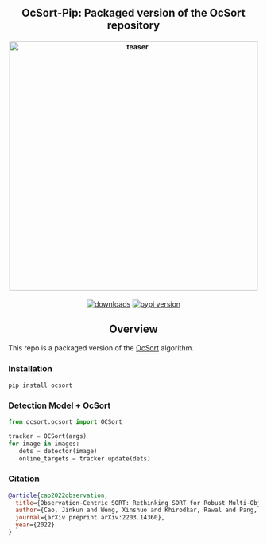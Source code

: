 <div align="center">
<h2>
  OcSort-Pip: Packaged version of the OcSort repository  
</h2>
<h4>
    <img width="500" alt="teaser" src="doc/sort_video.gif">
</h4>
<div>
    <a href="https://pepy.tech/project/ocsort"><img src="https://pepy.tech/badge/ocsort" alt="downloads"></a>
    <a href="https://badge.fury.io/py/ocsort"><img src="https://badge.fury.io/py/ocsort.svg" alt="pypi version"></a>
</div>
</div>

## <div align="center">Overview</div>

This repo is a packaged version of the [OcSort](https://github.com/noahcao/OC_SORT) algorithm.
### Installation
```
pip install ocsort
```

### Detection Model + OcSort 
```python
from ocsort.ocsort import OCSort

tracker = OCSort(args)
for image in images:
   dets = detector(image)
   online_targets = tracker.update(dets)
```
### Citation
```bibtex
@article{cao2022observation,
  title={Observation-Centric SORT: Rethinking SORT for Robust Multi-Object Tracking},
  author={Cao, Jinkun and Weng, Xinshuo and Khirodkar, Rawal and Pang, Jiangmiao and Kitani, Kris},
  journal={arXiv preprint arXiv:2203.14360},
  year={2022}
}
```
